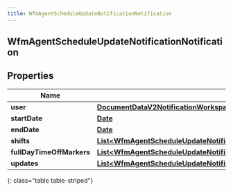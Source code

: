 ```yaml
---
title: WfmAgentScheduleUpdateNotificationNotification
---
```

## WfmAgentScheduleUpdateNotificationNotification


## Properties

| Name | Type | Description | Notes |
| ------------ | ------------- | ------------- | ------------- |
| **user** | [**DocumentDataV2NotificationWorkspace**](DocumentDataV2NotificationWorkspace.html) |  |  [optional] |
| **startDate** | [**Date**](Date.html) |  |  [optional] |
| **endDate** | [**Date**](Date.html) |  |  [optional] |
| **shifts** | [**List&lt;WfmAgentScheduleUpdateNotificationNotificationShifts&gt;**](WfmAgentScheduleUpdateNotificationNotificationShifts.html) |  |  [optional] |
| **fullDayTimeOffMarkers** | [**List&lt;WfmAgentScheduleUpdateNotificationNotificationFullDayTimeOffMarkers&gt;**](WfmAgentScheduleUpdateNotificationNotificationFullDayTimeOffMarkers.html) |  |  [optional] |
| **updates** | [**List&lt;WfmAgentScheduleUpdateNotificationNotificationUpdates&gt;**](WfmAgentScheduleUpdateNotificationNotificationUpdates.html) |  |  [optional] |
{: class="table table-striped"}



